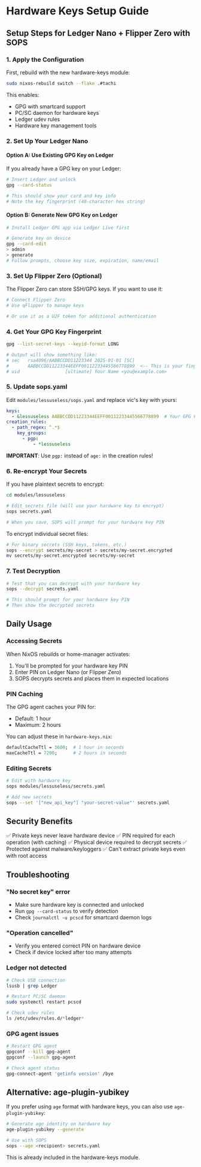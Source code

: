 # Hardware Keys Setup Guide

## Setup Steps for Ledger Nano + Flipper Zero with SOPS

### 1. Apply the Configuration

First, rebuild with the new hardware-keys module:

```bash
sudo nixos-rebuild switch --flake .#tachi
```

This enables:
- GPG with smartcard support
- PC/SC daemon for hardware keys
- Ledger udev rules
- Hardware key management tools

### 2. Set Up Your Ledger Nano

#### Option A: Use Existing GPG Key on Ledger
If you already have a GPG key on your Ledger:

```bash
# Insert Ledger and unlock
gpg --card-status

# This should show your card and key info
# Note the key fingerprint (40-character hex string)
```

#### Option B: Generate New GPG Key on Ledger

```bash
# Install Ledger GPG app via Ledger Live first

# Generate key on device
gpg --card-edit
> admin
> generate
# Follow prompts, choose key size, expiration, name/email
```

### 3. Set Up Flipper Zero (Optional)

The Flipper Zero can store SSH/GPG keys. If you want to use it:

```bash
# Connect Flipper Zero
# Use qFlipper to manage keys

# Or use it as a U2F token for additional authentication
```

### 4. Get Your GPG Key Fingerprint

```bash
gpg --list-secret-keys --keyid-format LONG

# Output will show something like:
# sec   rsa4096/AABBCCDD11223344 2025-01-01 [SC]
#       AABBCCDD11223344EEFF00112233445566778899  <-- This is your fingerprint
# uid                 [ultimate] Your Name <you@example.com>
```

### 5. Update sops.yaml

Edit `modules/lessuseless/sops.yaml` and replace vic's key with yours:

```yaml
keys:
  - &lessuseless AABBCCDD11223344EEFF00112233445566778899  # Your GPG key fingerprint
creation_rules:
  - path_regex: ^.*$
    key_groups:
      - pgp:
          - *lessuseless
```

**IMPORTANT**: Use `pgp:` instead of `age:` in the creation rules!

### 6. Re-encrypt Your Secrets

If you have plaintext secrets to encrypt:

```bash
cd modules/lessuseless

# Edit secrets file (will use your hardware key to encrypt)
sops secrets.yaml

# When you save, SOPS will prompt for your hardware key PIN
```

To encrypt individual secret files:

```bash
# For binary secrets (SSH keys, tokens, etc.)
sops --encrypt secrets/my-secret > secrets/my-secret.encrypted
mv secrets/my-secret.encrypted secrets/my-secret
```

### 7. Test Decryption

```bash
# Test that you can decrypt with your hardware key
sops --decrypt secrets.yaml

# This should prompt for your hardware key PIN
# Then show the decrypted secrets
```

## Daily Usage

### Accessing Secrets

When NixOS rebuilds or home-manager activates:
1. You'll be prompted for your hardware key PIN
2. Enter PIN on Ledger Nano (or Flipper Zero)
3. SOPS decrypts secrets and places them in expected locations

### PIN Caching

The GPG agent caches your PIN for:
- Default: 1 hour
- Maximum: 2 hours

You can adjust these in `hardware-keys.nix`:
```nix
defaultCacheTtl = 3600;  # 1 hour in seconds
maxCacheTtl = 7200;      # 2 hours in seconds
```

### Editing Secrets

```bash
# Edit with hardware key
sops modules/lessuseless/secrets.yaml

# Add new secrets
sops --set '["new_api_key"] "your-secret-value"' secrets.yaml
```

## Security Benefits

✅ Private keys never leave hardware device
✅ PIN required for each operation (with caching)
✅ Physical device required to decrypt secrets
✅ Protected against malware/keyloggers
✅ Can't extract private keys even with root access

## Troubleshooting

### "No secret key" error
- Make sure hardware key is connected and unlocked
- Run `gpg --card-status` to verify detection
- Check `journalctl -u pcscd` for smartcard daemon logs

### "Operation cancelled"
- Verify you entered correct PIN on hardware device
- Check if device locked after too many attempts

### Ledger not detected
```bash
# Check USB connection
lsusb | grep Ledger

# Restart PC/SC daemon
sudo systemctl restart pcscd

# Check udev rules
ls /etc/udev/rules.d/*ledger*
```

### GPG agent issues
```bash
# Restart GPG agent
gpgconf --kill gpg-agent
gpgconf --launch gpg-agent

# Check agent status
gpg-connect-agent 'getinfo version' /bye
```

## Alternative: age-plugin-yubikey

If you prefer using `age` format with hardware keys, you can also use `age-plugin-yubikey`:

```bash
# Generate age identity on hardware key
age-plugin-yubikey --generate

# Use with SOPS
sops --age <recipient> secrets.yaml
```

This is already included in the hardware-keys module.

